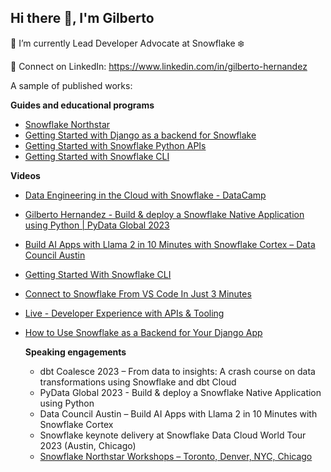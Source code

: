 ## Hi there 👋, I'm Gilberto

🔭 I’m currently Lead Developer Advocate at Snowflake ❄️

🤝 Connect on LinkedIn: https://www.linkedin.com/in/gilberto-hernandez

A sample of published works:

**Guides and educational programs**

- [Snowflake Northstar](https://www.snowflake.com/en/developers/northstar/)
- [Getting Started with Django as a backend for Snowflake](https://quickstarts.snowflake.com/guide/getting-started-django-snowflake/)
- [Getting Started with Snowflake Python APIs](https://docs.snowflake.com/en/developer-guide/snowflake-python-api/overview-tutorials)
- [Getting Started with Snowflake CLI](https://quickstarts.snowflake.com/guide/getting-started-with-snowflake-cli/)

**Videos**

- [Data Engineering in the Cloud with Snowflake - DataCamp](https://www.youtube.com/watch?v=s_NtSmBXwDU)
- [Gilberto Hernandez - Build & deploy a Snowflake Native Application using Python | PyData Global 2023](https://www.youtube.com/watch?v=OMkkdO8nMBI)
- [Build AI Apps with Llama 2 in 10 Minutes with Snowflake Cortex – Data Council Austin](https://www.youtube.com/watch?v=UN0rVayPEd4)
- [Getting Started With Snowflake CLI](https://www.youtube.com/watch?v=ooyZh56NePA)
- [Connect to Snowflake From VS Code In Just 3 Minutes](https://www.youtube.com/watch?v=Ov-fluftuiw)
- [Live - Developer Experience with APIs & Tooling](https://www.youtube.com/watch?v=99hyhuj31ro)
- [How to Use Snowflake as a Backend for Your Django App](https://www.youtube.com/watch?v=Wdck7hBco0U)

  **Speaking engagements**

  - dbt Coalesce 2023 – From data to insights: A crash course on data transformations using Snowflake and dbt Cloud
  - PyData Global 2023 - Build & deploy a Snowflake Native Application using Python
  - Data Council Austin – Build AI Apps with Llama 2 in 10 Minutes with Snowflake Cortex
  - Snowflake keynote delivery at Snowflake Data Cloud World Tour 2023 (Austin, Chicago)
  - [Snowflake Northstar Workshops – Toronto, Denver, NYC, Chicago](https://www.snowflake.com/northstar-builder-workshops/)

